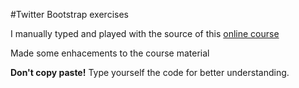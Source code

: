 #Twitter Bootstrap exercises

I manually typed and played with the source of this [online course](http://m.taringa.net/posts/videos/17532834/Curso-de-Bootstrap-3-1-Video-Tutoriales-Espanol.html)

Made some enhacements to the course material

__Don't copy paste!__ Type yourself the code for better understanding.
